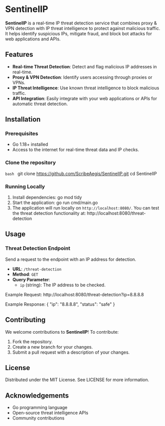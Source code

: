 
# SentinelIP

**SentinelIP** is a real-time IP threat detection service that combines proxy & VPN detection with IP threat intelligence to protect against malicious traffic. It helps identify suspicious IPs, mitigate fraud, and block bot attacks for web applications and APIs.

## Features

- **Real-time Threat Detection**: Detect and flag malicious IP addresses in real-time.
- **Proxy & VPN Detection**: Identify users accessing through proxies or VPNs.
- **IP Threat Intelligence**: Use known threat intelligence to block malicious traffic.
- **API Integration**: Easily integrate with your web applications or APIs for automatic threat detection.

## Installation

### Prerequisites
- Go 1.18+ installed
- Access to the internet for real-time threat data and IP checks.

### Clone the repository
```bash ```
git clone https://github.com/ScribeAegis/SentinelIP.git
cd SentinelIP


### Running Locally

1.  Install dependencies:  go mod tidy
2. Start the application: go run cmd/main.go
3. The application will run locally on `http://localhost:8080/`. You can test the threat detection functionality at: http://localhost:8080/threat-detection

## Usage

### Threat Detection Endpoint

Send a request to the endpoint with an IP address for detection.

-   **URL**: `/threat-detection`
-   **Method**: `GET`
-   **Query Parameter**:
    -   `ip` (string): The IP address to be checked.

Example Request: http://localhost:8080/threat-detection?ip=8.8.8.8

Example Response: 
{
   "ip": "8.8.8.8",
   "status": "safe"
}

## Contributing

We welcome contributions to **SentinelIP**! To contribute:

1.  Fork the repository.
2.  Create a new branch for your changes.
3.  Submit a pull request with a description of your changes.

## License

Distributed under the MIT License. See LICENSE for more information.

## Acknowledgements

-   Go programming language
-   Open-source threat intelligence APIs
-   Community contributions

